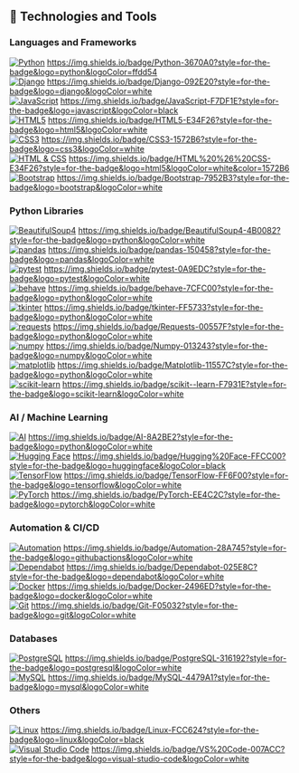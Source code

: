 ## 🚀 Technologies and Tools

### Languages and Frameworks

[![Python](https://img.shields.io/badge/Python-3670A0?style=for-the-badge&logo=python&logoColor=ffdd54)](https://img.shields.io/badge/Python-3670A0?style=for-the-badge&logo=python&logoColor=ffdd54) https://img.shields.io/badge/Python-3670A0?style=for-the-badge&logo=python&logoColor=ffdd54  
[![Django](https://img.shields.io/badge/Django-092E20?style=for-the-badge&logo=django&logoColor=white)](https://img.shields.io/badge/Django-092E20?style=for-the-badge&logo=django&logoColor=white) https://img.shields.io/badge/Django-092E20?style=for-the-badge&logo=django&logoColor=white  
[![JavaScript](https://img.shields.io/badge/JavaScript-F7DF1E?style=for-the-badge&logo=javascript&logoColor=black)](https://img.shields.io/badge/JavaScript-F7DF1E?style=for-the-badge&logo=javascript&logoColor=black) https://img.shields.io/badge/JavaScript-F7DF1E?style=for-the-badge&logo=javascript&logoColor=black  
[![HTML5](https://img.shields.io/badge/HTML5-E34F26?style=for-the-badge&logo=html5&logoColor=white)](https://img.shields.io/badge/HTML5-E34F26?style=for-the-badge&logo=html5&logoColor=white) https://img.shields.io/badge/HTML5-E34F26?style=for-the-badge&logo=html5&logoColor=white  
[![CSS3](https://img.shields.io/badge/CSS3-1572B6?style=for-the-badge&logo=css3&logoColor=white)](https://img.shields.io/badge/CSS3-1572B6?style=for-the-badge&logo=css3&logoColor=white) https://img.shields.io/badge/CSS3-1572B6?style=for-the-badge&logo=css3&logoColor=white  
[![HTML & CSS](https://img.shields.io/badge/HTML%20%26%20CSS-E34F26?style=for-the-badge&logo=html5&logoColor=white&color=1572B6)](https://img.shields.io/badge/HTML%20%26%20CSS-E34F26?style=for-the-badge&logo=html5&logoColor=white&color=1572B6) https://img.shields.io/badge/HTML%20%26%20CSS-E34F26?style=for-the-badge&logo=html5&logoColor=white&color=1572B6  
[![Bootstrap](https://img.shields.io/badge/Bootstrap-7952B3?style=for-the-badge&logo=bootstrap&logoColor=white)](https://img.shields.io/badge/Bootstrap-7952B3?style=for-the-badge&logo=bootstrap&logoColor=white) https://img.shields.io/badge/Bootstrap-7952B3?style=for-the-badge&logo=bootstrap&logoColor=white  

### Python Libraries

[![BeautifulSoup4](https://img.shields.io/badge/BeautifulSoup4-4B0082?style=for-the-badge&logo=python&logoColor=white)](https://img.shields.io/badge/BeautifulSoup4-4B0082?style=for-the-badge&logo=python&logoColor=white) https://img.shields.io/badge/BeautifulSoup4-4B0082?style=for-the-badge&logo=python&logoColor=white  
[![pandas](https://img.shields.io/badge/pandas-150458?style=for-the-badge&logo=pandas&logoColor=white)](https://img.shields.io/badge/pandas-150458?style=for-the-badge&logo=pandas&logoColor=white) https://img.shields.io/badge/pandas-150458?style=for-the-badge&logo=pandas&logoColor=white  
[![pytest](https://img.shields.io/badge/pytest-0A9EDC?style=for-the-badge&logo=pytest&logoColor=white)](https://img.shields.io/badge/pytest-0A9EDC?style=for-the-badge&logo=pytest&logoColor=white) https://img.shields.io/badge/pytest-0A9EDC?style=for-the-badge&logo=pytest&logoColor=white  
[![behave](https://img.shields.io/badge/behave-7CFC00?style=for-the-badge&logo=python&logoColor=white)](https://img.shields.io/badge/behave-7CFC00?style=for-the-badge&logo=python&logoColor=white) https://img.shields.io/badge/behave-7CFC00?style=for-the-badge&logo=python&logoColor=white  
[![tkinter](https://img.shields.io/badge/tkinter-FF5733?style=for-the-badge&logo=python&logoColor=white)](https://img.shields.io/badge/tkinter-FF5733?style=for-the-badge&logo=python&logoColor=white) https://img.shields.io/badge/tkinter-FF5733?style=for-the-badge&logo=python&logoColor=white  
[![requests](https://img.shields.io/badge/Requests-00557F?style=for-the-badge&logo=python&logoColor=white)](https://img.shields.io/badge/Requests-00557F?style=for-the-badge&logo=python&logoColor=white) https://img.shields.io/badge/Requests-00557F?style=for-the-badge&logo=python&logoColor=white  
[![numpy](https://img.shields.io/badge/Numpy-013243?style=for-the-badge&logo=numpy&logoColor=white)](https://img.shields.io/badge/Numpy-013243?style=for-the-badge&logo=numpy&logoColor=white) https://img.shields.io/badge/Numpy-013243?style=for-the-badge&logo=numpy&logoColor=white  
[![matplotlib](https://img.shields.io/badge/Matplotlib-11557C?style=for-the-badge&logo=python&logoColor=white)](https://img.shields.io/badge/Matplotlib-11557C?style=for-the-badge&logo=python&logoColor=white) https://img.shields.io/badge/Matplotlib-11557C?style=for-the-badge&logo=python&logoColor=white  
[![scikit-learn](https://img.shields.io/badge/scikit--learn-F7931E?style=for-the-badge&logo=scikit-learn&logoColor=white)](https://img.shields.io/badge/scikit--learn-F7931E?style=for-the-badge&logo=scikit-learn&logoColor=white) https://img.shields.io/badge/scikit--learn-F7931E?style=for-the-badge&logo=scikit-learn&logoColor=white  

### AI / Machine Learning

[![AI](https://img.shields.io/badge/AI-8A2BE2?style=for-the-badge&logo=python&logoColor=white)](https://img.shields.io/badge/AI-8A2BE2?style=for-the-badge&logo=python&logoColor=white) https://img.shields.io/badge/AI-8A2BE2?style=for-the-badge&logo=python&logoColor=white  
[![Hugging Face](https://img.shields.io/badge/Hugging%20Face-FFCC00?style=for-the-badge&logo=huggingface&logoColor=black)](https://img.shields.io/badge/Hugging%20Face-FFCC00?style=for-the-badge&logo=huggingface&logoColor=black) https://img.shields.io/badge/Hugging%20Face-FFCC00?style=for-the-badge&logo=huggingface&logoColor=black  
[![TensorFlow](https://img.shields.io/badge/TensorFlow-FF6F00?style=for-the-badge&logo=tensorflow&logoColor=white)](https://img.shields.io/badge/TensorFlow-FF6F00?style=for-the-badge&logo=tensorflow&logoColor=white) https://img.shields.io/badge/TensorFlow-FF6F00?style=for-the-badge&logo=tensorflow&logoColor=white  
[![PyTorch](https://img.shields.io/badge/PyTorch-EE4C2C?style=for-the-badge&logo=pytorch&logoColor=white)](https://img.shields.io/badge/PyTorch-EE4C2C?style=for-the-badge&logo=pytorch&logoColor=white) https://img.shields.io/badge/PyTorch-EE4C2C?style=for-the-badge&logo=pytorch&logoColor=white  

### Automation & CI/CD

[![Automation](https://img.shields.io/badge/Automation-28A745?style=for-the-badge&logo=githubactions&logoColor=white)](https://img.shields.io/badge/Automation-28A745?style=for-the-badge&logo=githubactions&logoColor=white) https://img.shields.io/badge/Automation-28A745?style=for-the-badge&logo=githubactions&logoColor=white  
[![Dependabot](https://img.shields.io/badge/Dependabot-025E8C?style=for-the-badge&logo=dependabot&logoColor=white)](https://img.shields.io/badge/Dependabot-025E8C?style=for-the-badge&logo=dependabot&logoColor=white) https://img.shields.io/badge/Dependabot-025E8C?style=for-the-badge&logo=dependabot&logoColor=white  
[![Docker](https://img.shields.io/badge/Docker-2496ED?style=for-the-badge&logo=docker&logoColor=white)](https://img.shields.io/badge/Docker-2496ED?style=for-the-badge&logo=docker&logoColor=white) https://img.shields.io/badge/Docker-2496ED?style=for-the-badge&logo=docker&logoColor=white  
[![Git](https://img.shields.io/badge/Git-F05032?style=for-the-badge&logo=git&logoColor=white)](https://img.shields.io/badge/Git-F05032?style=for-the-badge&logo=git&logoColor=white) https://img.shields.io/badge/Git-F05032?style=for-the-badge&logo=git&logoColor=white  

### Databases

[![PostgreSQL](https://img.shields.io/badge/PostgreSQL-316192?style=for-the-badge&logo=postgresql&logoColor=white)](https://img.shields.io/badge/PostgreSQL-316192?style=for-the-badge&logo=postgresql&logoColor=white) https://img.shields.io/badge/PostgreSQL-316192?style=for-the-badge&logo=postgresql&logoColor=white  
[![MySQL](https://img.shields.io/badge/MySQL-4479A1?style=for-the-badge&logo=mysql&logoColor=white)](https://img.shields.io/badge/MySQL-4479A1?style=for-the-badge&logo=mysql&logoColor=white) https://img.shields.io/badge/MySQL-4479A1?style=for-the-badge&logo=mysql&logoColor=white  

### Others

[![Linux](https://img.shields.io/badge/Linux-FCC624?style=for-the-badge&logo=linux&logoColor=black)](https://img.shields.io/badge/Linux-FCC624?style=for-the-badge&logo=linux&logoColor=black) https://img.shields.io/badge/Linux-FCC624?style=for-the-badge&logo=linux&logoColor=black  
[![Visual Studio Code](https://img.shields.io/badge/VS%20Code-007ACC?style=for-the-badge&logo=visual-studio-code&logoColor=white)](https://img.shields.io/badge/VS%20Code-007ACC?style=for-the-badge&logo=visual-studio-code&logoColor=white) https://img.shields.io/badge/VS%20Code-007ACC?style=for-the-badge&logo=visual-studio-code&logoColor=white  
